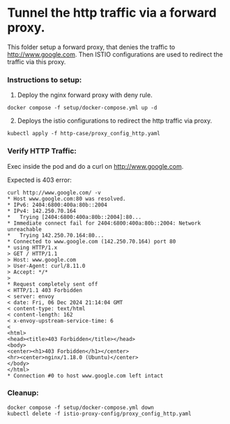 # Tunnel the http traffic via a forward proxy.

This folder setup a forward proxy, that denies the traffic to http://www.google.com. Then ISTIO configurations are used to redirect the traffic via this proxy. 

### Instructions to setup:
1. Deploy the nginx forward proxy with deny rule.
```
docker compose -f setup/docker-compose.yml up -d
```
2. Deploys the istio configurations to redirect the http traffic via proxy.
```
kubectl apply -f http-case/proxy_config_http.yaml
```

### Verify HTTP Traffic:
Exec inside the pod and do a curl on http://www.google.com.

Expected is 403 error: 
```
curl http://www.google.com/ -v
* Host www.google.com:80 was resolved.
* IPv6: 2404:6800:400a:80b::2004
* IPv4: 142.250.70.164
*   Trying [2404:6800:400a:80b::2004]:80...
* Immediate connect fail for 2404:6800:400a:80b::2004: Network unreachable
*   Trying 142.250.70.164:80...
* Connected to www.google.com (142.250.70.164) port 80
* using HTTP/1.x
> GET / HTTP/1.1
> Host: www.google.com
> User-Agent: curl/8.11.0
> Accept: */*
>
* Request completely sent off
< HTTP/1.1 403 Forbidden
< server: envoy
< date: Fri, 06 Dec 2024 21:14:04 GMT
< content-type: text/html
< content-length: 162
< x-envoy-upstream-service-time: 6
<
<html>
<head><title>403 Forbidden</title></head>
<body>
<center><h1>403 Forbidden</h1></center>
<hr><center>nginx/1.18.0 (Ubuntu)</center>
</body>
</html>
* Connection #0 to host www.google.com left intact
```

### Cleanup:
```
docker compose -f setup/docker-compose.yml down
kubectl delete -f istio-proxy-config/proxy_config_http.yaml
```